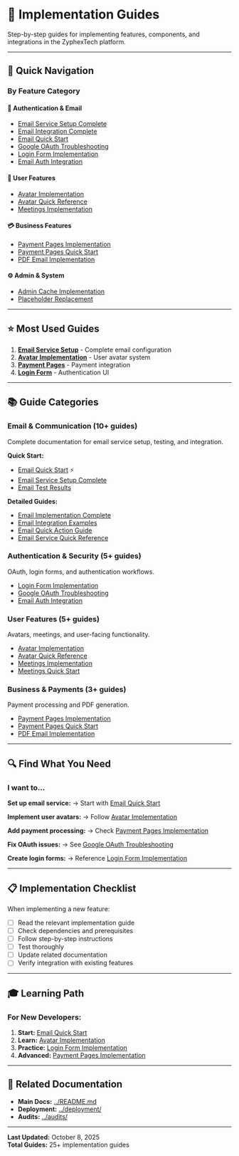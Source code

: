 # 📖 Implementation Guides

Step-by-step guides for implementing features, components, and integrations in the ZyphexTech platform.

---

## 🎯 Quick Navigation

### By Feature Category

#### 🔐 Authentication & Email
- [Email Service Setup Complete](./EMAIL_SERVICE_SETUP_COMPLETE.md)
- [Email Integration Complete](./EMAIL_INTEGRATION_COMPLETE.md)
- [Email Quick Start](./EMAIL_QUICK_START.md)
- [Google OAuth Troubleshooting](./GOOGLE_OAUTH_TROUBLESHOOTING.md)
- [Login Form Implementation](./LOGIN_FORM_IMPLEMENTATION_COMPLETE.md)
- [Email Auth Integration](./EMAIL_AUTH_INTEGRATION_COMPLETE.md)

#### 👤 User Features
- [Avatar Implementation](./AVATAR_IMPLEMENTATION_COMPLETE.md)
- [Avatar Quick Reference](./AVATAR_QUICK_REFERENCE.md)
- [Meetings Implementation](./MEETINGS_IMPLEMENTATION_COMPLETE.md)

#### 💳 Business Features
- [Payment Pages Implementation](./PAYMENT_PAGES_IMPLEMENTATION_COMPLETE.md)
- [Payment Pages Quick Start](./PAYMENT_PAGES_QUICK_START.md)
- [PDF Email Implementation](./PDF_EMAIL_IMPLEMENTATION_COMPLETE.md)

#### ⚙️ Admin & System
- [Admin Cache Implementation](./ADMIN_CACHE_IMPLEMENTATION_COMPLETE.md)
- [Placeholder Replacement](./PLACEHOLDER_REPLACEMENT_COMPLETE.md)

---

## ⭐ Most Used Guides

1. **[Email Service Setup](./EMAIL_SERVICE_SETUP_COMPLETE.md)** - Complete email configuration
2. **[Avatar Implementation](./AVATAR_IMPLEMENTATION_COMPLETE.md)** - User avatar system
3. **[Payment Pages](./PAYMENT_PAGES_IMPLEMENTATION_COMPLETE.md)** - Payment integration
4. **[Login Form](./LOGIN_FORM_IMPLEMENTATION_COMPLETE.md)** - Authentication UI

---

## 📚 Guide Categories

### Email & Communication (10+ guides)
Complete documentation for email service setup, testing, and integration.

**Quick Start:**
- [Email Quick Start](./EMAIL_QUICK_START.md) ⚡
- [Email Service Setup Complete](./EMAIL_SERVICE_SETUP_COMPLETE.md)
- [Email Test Results](./EMAIL_TEST_RESULTS.md)

**Detailed Guides:**
- [Email Implementation Complete](./EMAIL_IMPLEMENTATION_COMPLETE.md)
- [Email Integration Examples](./EMAIL_INTEGRATION_EXAMPLES.md)
- [Email Quick Action Guide](./EMAIL_QUICK_ACTION_GUIDE.md)
- [Email Service Quick Reference](./EMAIL_SERVICE_QUICK_REFERENCE.md)

### Authentication & Security (5+ guides)
OAuth, login forms, and authentication workflows.

- [Login Form Implementation](./LOGIN_FORM_IMPLEMENTATION_COMPLETE.md)
- [Google OAuth Troubleshooting](./GOOGLE_OAUTH_TROUBLESHOOTING.md)
- [Email Auth Integration](./EMAIL_AUTH_INTEGRATION_COMPLETE.md)

### User Features (5+ guides)
Avatars, meetings, and user-facing functionality.

- [Avatar Implementation](./AVATAR_IMPLEMENTATION_COMPLETE.md)
- [Avatar Quick Reference](./AVATAR_QUICK_REFERENCE.md)
- [Meetings Implementation](./MEETINGS_IMPLEMENTATION_COMPLETE.md)
- [Meetings Quick Start](./MEETINGS_QUICK_START.md)

### Business & Payments (3+ guides)
Payment processing and PDF generation.

- [Payment Pages Implementation](./PAYMENT_PAGES_IMPLEMENTATION_COMPLETE.md)
- [Payment Pages Quick Start](./PAYMENT_PAGES_QUICK_START.md)
- [PDF Email Implementation](./PDF_EMAIL_IMPLEMENTATION_COMPLETE.md)

---

## 🔍 Find What You Need

### I want to...

**Set up email service:**
→ Start with [Email Quick Start](./EMAIL_QUICK_START.md)

**Implement user avatars:**
→ Follow [Avatar Implementation](./AVATAR_IMPLEMENTATION_COMPLETE.md)

**Add payment processing:**
→ Check [Payment Pages Implementation](./PAYMENT_PAGES_IMPLEMENTATION_COMPLETE.md)

**Fix OAuth issues:**
→ See [Google OAuth Troubleshooting](./GOOGLE_OAUTH_TROUBLESHOOTING.md)

**Create login forms:**
→ Reference [Login Form Implementation](./LOGIN_FORM_IMPLEMENTATION_COMPLETE.md)

---

## 📋 Implementation Checklist

When implementing a new feature:

- [ ] Read the relevant implementation guide
- [ ] Check dependencies and prerequisites
- [ ] Follow step-by-step instructions
- [ ] Test thoroughly
- [ ] Update related documentation
- [ ] Verify integration with existing features

---

## 🎓 Learning Path

### For New Developers:

1. **Start:** [Email Quick Start](./EMAIL_QUICK_START.md)
2. **Learn:** [Avatar Implementation](./AVATAR_IMPLEMENTATION_COMPLETE.md)
3. **Practice:** [Login Form Implementation](./LOGIN_FORM_IMPLEMENTATION_COMPLETE.md)
4. **Advanced:** [Payment Pages Implementation](./PAYMENT_PAGES_IMPLEMENTATION_COMPLETE.md)

---

## 🔗 Related Documentation

- **Main Docs:** [../README.md](../README.md)
- **Deployment:** [../deployment/](../deployment/)
- **Audits:** [../audits/](../audits/)

---

**Last Updated:** October 8, 2025  
**Total Guides:** 25+ implementation guides
